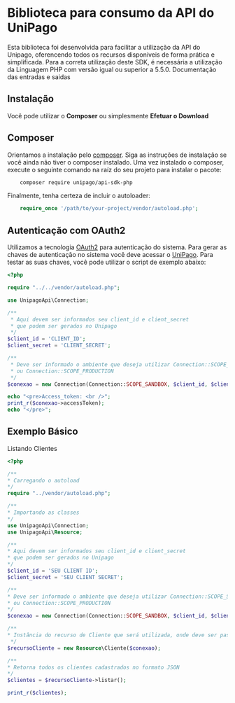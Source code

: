 Biblioteca para consumo da API do UniPago
=====
Esta biblioteca foi desenvolvida para facilitar a utilização da API do Unipago, oferencendo todos os recursos disponíveis de forma prática e simplificada.
Para a correta utilização deste SDK, é necessária a utilização da Linguagem PHP com versão igual ou superior a 5.5.0.
Documentação das entradas e saidas

## Instalação

Você pode utilizar o <b>Composer</b> ou simplesmente <b>Efetuar o Download</b>

## Composer

Orientamos a instalação pelo [composer](https://getcomposer.org/). Siga as  instruções de instalação se você ainda não tiver o composer instalado.
Uma vez instalado o composer, execute o seguinte comando na raíz do seu projeto para instalar o pacote:

```sh
    composer require unipago/api-sdk-php
```

Finalmente, tenha certeza de incluir o autoloader:

```php
    require_once '/path/to/your-project/vendor/autoload.php';
```
## Autenticação com OAuth2

Utilizamos a tecnologia [OAuth2](https://oauth.net/2/) para autenticação do sistema. 
Para gerar as chaves de autenticação no sistema você deve acessar o [UniPago](https://unipago.com.br/configuracoes-api/listar).
Para testar as suas chaves, você pode utilizar o script de exemplo abaixo:


```php
<?php

require "../../vendor/autoload.php";

use UnipagoApi\Connection;

/**
 * Aqui devem ser informados seu client_id e client_secret
 * que podem ser gerados no Unipago
 */
$client_id = 'CLIENT_ID';
$client_secret = 'CLIENT_SECRET';

/**
 * Deve ser informado o ambiente que deseja utilizar Connection::SCOPE_SANDBOX
 * ou Connection::SCOPE_PRODUCTION
 */
$conexao = new Connection(Connection::SCOPE_SANDBOX, $client_id, $client_secret);

echo "<pre>Access_token: <br />";
print_r($conexao->accessToken);
echo "</pre>";

```

## Exemplo Básico

Listando Clientes
```php
<?php

/**
* Carregando o autoload
*/
require "../vendor/autoload.php";

/**
* Importando as classes
*/
use UnipagoApi\Connection;
use UnipagoApi\Resource;

/**
* Aqui devem ser informados seu client_id e client_secret 
* que podem ser gerados no Unipago
*/
$client_id = 'SEU CLIENT ID';
$client_secret = 'SEU CLIENT SECRET';

/**
* Deve ser informado o ambiente que deseja utilizar Connection::SCOPE_SANDBOX
* ou Connection::SCOPE_PRODUCTION  
*/
$conexao = new Connection(Connection::SCOPE_SANDBOX, $client_id, $client_secret);

/**
* Instância do recurso de Cliente que será utilizada, onde deve ser passada a conexão
 */
$recursoCliente = new Resource\Cliente($conexao);

/**
* Retorna todos os clientes cadastrados no formato JSON
*/
$clientes = $recursoCliente->listar();

print_r($clientes);

```
